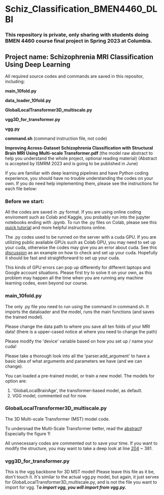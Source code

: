 # Schiz_Classification_BMEN4460_DLBI

### This repository is private, only sharing with students doing BMEN 4460 course final project in Spring 2023 at Columbia.
## Project name: Schizophrenia MRI Classification Using Deep Learning

All required source codes and commands are saved in this repositor, including:

**main_10fold.py**

**data_loader_10fold.py**

**GlobalLocalTransformer3D_multiscale.py**

**vgg3D_for_transformer.py**

**vgg.py**

**command.sh** (command instruction file, not code)

**Improving Across-Dataset Schizophrenia Classification with Structural Brain MRI Using Multi-scale Transformer.pdf** (the model raw abstract to help you understand the whole project, optional reading material) (Abstract is accepted by ISMRM 2023 and is going to be published in June)

If you are familiar with deep learning pipelines and have Python coding experience, you should have no trouble understanding the codes on your own. If you do need help implementing them, please see the instructions for each file below:


### Before we start: ###

All the codes are saved in .py format. If you are using online coding enviroment such as Colab and Kaggle, you probably run into the jupyter notebooks ending with .ipynb. To run the .py files on Colab, please see this  [quick tutorial](https://rafat-joy99.medium.com/how-to-run-py-files-on-google-colab-46af2831e166/) and more helpful instructions online.

The .py codes used to be runned on the server with a cuda GPU. If you are utilizing public available GPUs such as Colab GPU, you may need to set up your cuda, otherwise the codes may give you an error about cuda. See this [discussion](https://stackoverflow.com/questions/50560395/how-to-install-cuda-in-google-colab-gpus) as an example on how to check and set up your cuda. Hopefully it should be fast and straightforward to set up your cuda.

This kinds of GPU errors can pop up differently for different laptops and Google account situations. Please first try to solve it on your own, as this problem may happen all the time when you are running any machine learning codes, even beyond our course.

### main_10fold.py ###

The only .py file you need to run using the command in command.sh. It imports the dataloader and the model, runs the main functions (and saves the trained model).

Please change the data path to where you save all ten folds of your MRI data! (there is a upper-cased notice at where you need to change the path)

Please modify the 'device' variable based on how you set up / name your cuda!

Please take a thorough look into all the 'parser.add_argument' to have a basic idea of what arguments and parameters we have (and we can change).

You can loaded a pre-trained model, or train a new model. The models for option are:
1. 'GlobalLocalBrainAge', the transformer-based model, as default.  
2. VGG model, commented out for now.

### GlobalLocalTransformer3D_multiscale.py ###

The 3D Multi-scale Transformer (MST) model code.

To undersnad the Multi-Scale Transformer better, read the [abstract](https://github.com/TianYe10/Schiz_Classification_BMEN4460_DLBI/blob/main/Improving%20Across-Dataset%20Schizophrenia%20Classification%20with%20Structural%20Brain%20MRI%20Using%20Multi-scale%20Transformer.pdf)! Especially the figure 1!

All unnecessary codes are commented out to save your time. If you want to modify the structure, you may want to take a deep look at line [204](https://github.com/TianYe10/Schiz_Classification_BMEN4460_DLBI/blob/83ed0b675615844ab313e5f7bbc98bb37b8ef26d/GlobalLocalTransformer3D_multiscale.py#L204) ~ 381.

### vgg3D_for_transformer.py ###

This is the vgg backbone for 3D MST model! Please leave this file as it be, don't touch it. It's similar to the actual vgg.py model, but again, it just serves for GlobalLocalTransformer3D_multiscale.py, and is not the file you want to import for vgg. T***o import vgg, you will import from vgg.py.***
